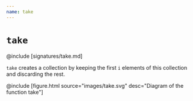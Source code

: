```yaml
---
name: take
---
```


# `take`

@include [signatures/take.md]

`take` creates a collection by keeping the first `i` elements of this collection and discarding the rest.

@include [figure.html source="images/take.svg" desc="Diagram of the function take"]
